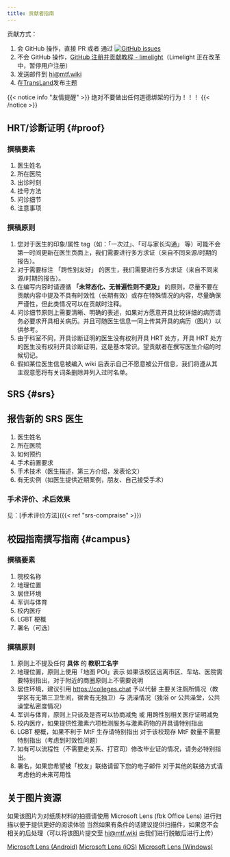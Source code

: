 ```yaml
---
title: 贡献者指南
---
```


贡献方式：

1. 会 GitHub 操作，直接 PR 或者 通过 [![GitHub issues][badge-github]](https://github.com/mtf-wiki/MtF-Wiki/issues/new/choose)
1. 不会 GitHub 操作，[GitHub 注册并贡献教程 - limelight](https://limelight.moe/t/topic/9639)（Limelight 正在改革中，暂停用户注册）
1. 发送邮件到 <hi@mtf.wiki>
1. 在[TransLand](https://chat.transland.lgbt)发布主题

[badge-github]: https://img.shields.io/github/issues/mtf-wiki/MtF-Wiki?style=flat-square

{{< notice info "友情提醒" >}}
绝对不要做出任何道德绑架的行为！！！
{{< /notice >}}

## HRT/诊断证明 {#proof}

### 撰稿要素

1. 医生姓名
1. 所在医院
1. 出诊时刻
1. 挂号方法
1. 问诊细节
1. 注意事项

### 撰稿原则

1. 您对于医生的印象/属性 tag（如：「一次过」、「可与家长沟通」 等）可能不会第一时间更新在医生页面上，我们需要进行多方求证（来自不同来源/时期的报告）。
1. 对于需要标注 「跨性别友好」 的医生，我们需要进行多方求证（来自不同来源/时期的报告）。
1. 在编写内容时请遵循 **「未常态化、无普遍性则不提及」** 的原则，尽量不要在贡献内容中提及不具有时效性（长期有效）或存在特殊情况的内容，尽量确保严谨性，但此类情况可以在贡献时注释。
1. 问诊细节原则上需要清晰、明确的表述，如果对方愿意开具比较详细的病历请务必要求开具相关病历。并且可随医生信息一同上传其开具的病历（图片）以供参考。
1. 由于科室不同，开具诊断证明的医生没有权利开具 HRT 处方，开具 HRT 处方的医生没有权利开具诊断证明，这是基本常识。望贡献者在撰写医生介绍的时候切记。
1. 假如某位医生信息被编入 wiki 后表示自己不愿意被公开信息，我们将遵从其主观意愿将有关词条删除并列入过时名单。

## SRS {#srs}

## 报告新的 SRS 医生

1. 医生姓名
1. 所在医院
1. 如何预约
1. 手术前置要求
1. 手术技术（医生描述，第三方介绍，发表论文）
1. 有无实例（如医生提供近期案例，朋友、自己接受手术）

### 手术评价、术后效果

见：[手术评价方法]({{< ref "srs-compraise" >}})

## 校园指南撰写指南 {#campus}

### 撰稿要素

1. 院校名称
1. 地理位置
1. 居住环境
1. 军训与体育
1. 校内医疗
1. LGBT 梗概
1. 署名（可选）

### 撰稿原则

1. 原则上不提及任何 **具体** 的 **教职工名字**
1. 地理位置，原则上使用「地图 POI」表示
   如果该校区远离市区、车站、医院需要特别指出，对于附近的商圈原则上不需要说明
1. 居住环境，建议引用 <https://colleges.chat> 予以代替
   主要关注厕所情况（教学区有无第三卫生间，宿舍有无独卫）与 洗澡情况（独浴 or 公共澡堂，公共澡堂私密度情况）
1. 军训与体育，原则上只谈及是否可以协商减免 或 用跨性别相关医疗证明减免
1. 校内医疗，如果提供性激素六项检测服务与激素药物的开具请特别指出
1. LGBT 梗概，如果不利于 MtF 生存请特别指出
   对于该校现存 MtF 数量不需要特别指出（考虑到时效性问题）
1. 如有可以流程性（不需要走关系、打官司）修改毕业证的情况，请务必特别指出。
1. 署名，如果您希望被「校友」联络请留下您的电子邮件
   对于其他的联络方式请考虑他的未来可用性

## 关于图片资源

如果该图片为对纸质材料的拍摄请使用 Microsoft Lens (fbk Office Lens) 进行扫描以便于提供更好的阅读体验
当然如果有条件的话建议提供扫描件，如果您不会相关的后处理（可以将该图片提交至 <hi@mtf.wiki> 由我们进行脱敏后进行上传）

[Microsoft Lens (Android)](https://coolapk.com/apk/com.microsoft.office.officelens)
[Microsoft Lens (iOS)](https://apps.apple.com/app/id975925059)
[Microsoft Lens (Windows)](https://www.microsoft.com/en-us/p/office-lens/9wzdncrfj3t8)

